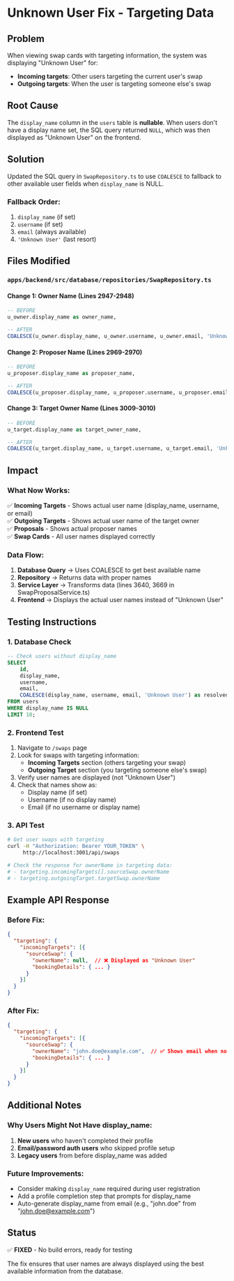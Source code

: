 # Unknown User Fix - Targeting Data

## Problem
When viewing swap cards with targeting information, the system was displaying "Unknown User" for:
- **Incoming targets**: Other users targeting the current user's swap
- **Outgoing targets**: When the user is targeting someone else's swap

## Root Cause
The `display_name` column in the `users` table is **nullable**. When users don't have a display name set, the SQL query returned `NULL`, which was then displayed as "Unknown User" on the frontend.

## Solution
Updated the SQL query in `SwapRepository.ts` to use `COALESCE` to fallback to other available user fields when `display_name` is NULL.

### Fallback Order:
1. `display_name` (if set)
2. `username` (if set)
3. `email` (always available)
4. `'Unknown User'` (last resort)

## Files Modified

### `apps/backend/src/database/repositories/SwapRepository.ts`

#### Change 1: Owner Name (Lines 2947-2948)
```sql
-- BEFORE
u_owner.display_name as owner_name,

-- AFTER
COALESCE(u_owner.display_name, u_owner.username, u_owner.email, 'Unknown User') as owner_name,
```

#### Change 2: Proposer Name (Lines 2969-2970)
```sql
-- BEFORE
u_proposer.display_name as proposer_name,

-- AFTER
COALESCE(u_proposer.display_name, u_proposer.username, u_proposer.email, 'Unknown User') as proposer_name,
```

#### Change 3: Target Owner Name (Lines 3009-3010)
```sql
-- BEFORE
u_target.display_name as target_owner_name,

-- AFTER
COALESCE(u_target.display_name, u_target.username, u_target.email, 'Unknown User') as target_owner_name,
```

## Impact

### What Now Works:
✅ **Incoming Targets** - Shows actual user name (display_name, username, or email)  
✅ **Outgoing Targets** - Shows actual user name of the target owner  
✅ **Proposals** - Shows actual proposer names  
✅ **Swap Cards** - All user names displayed correctly  

### Data Flow:
1. **Database Query** → Uses COALESCE to get best available name
2. **Repository** → Returns data with proper names
3. **Service Layer** → Transforms data (lines 3640, 3669 in SwapProposalService.ts)
4. **Frontend** → Displays the actual user names instead of "Unknown User"

## Testing Instructions

### 1. Database Check
```sql
-- Check users without display_name
SELECT 
    id, 
    display_name, 
    username, 
    email,
    COALESCE(display_name, username, email, 'Unknown User') as resolved_name
FROM users 
WHERE display_name IS NULL 
LIMIT 10;
```

### 2. Frontend Test
1. Navigate to `/swaps` page
2. Look for swaps with targeting information:
   - **Incoming Targets** section (others targeting your swap)
   - **Outgoing Target** section (you targeting someone else's swap)
3. Verify user names are displayed (not "Unknown User")
4. Check that names show as:
   - Display name (if set)
   - Username (if no display name)
   - Email (if no username or display name)

### 3. API Test
```bash
# Get user swaps with targeting
curl -H "Authorization: Bearer YOUR_TOKEN" \
     http://localhost:3001/api/swaps

# Check the response for ownerName in targeting data:
# - targeting.incomingTargets[].sourceSwap.ownerName
# - targeting.outgoingTarget.targetSwap.ownerName
```

## Example API Response

### Before Fix:
```json
{
  "targeting": {
    "incomingTargets": [{
      "sourceSwap": {
        "ownerName": null,  // ❌ Displayed as "Unknown User"
        "bookingDetails": { ... }
      }
    }]
  }
}
```

### After Fix:
```json
{
  "targeting": {
    "incomingTargets": [{
      "sourceSwap": {
        "ownerName": "john.doe@example.com",  // ✅ Shows email when no display_name
        "bookingDetails": { ... }
      }
    }]
  }
}
```

## Additional Notes

### Why Users Might Not Have display_name:
1. **New users** who haven't completed their profile
2. **Email/password auth users** who skipped profile setup
3. **Legacy users** from before display_name was added

### Future Improvements:
- Consider making `display_name` required during user registration
- Add a profile completion step that prompts for display_name
- Auto-generate display_name from email (e.g., "john.doe" from "john.doe@example.com")

## Status
✅ **FIXED** - No build errors, ready for testing

The fix ensures that user names are always displayed using the best available information from the database.

